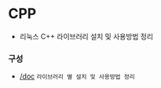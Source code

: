 # CPP
- 리눅스 C++ 라이브러리 설치 및 사용방법 정리

### 구성
- [/doc](https://github.com/moyakk/CPP/tree/main/doc) ``라이브러리 별 설치 및 사용방법 정리``
